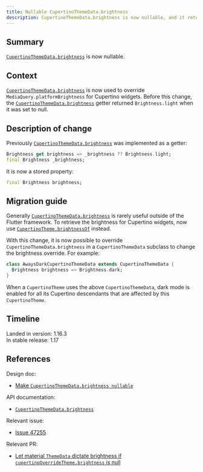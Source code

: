 ```yaml
---
title: Nullable CupertinoThemeData.brightness
description: CupertinoThemeData.brightness is now nullable, and it returns the value specified by the user (defaults to null) as is.
---
```


## Summary
[`CupertinoThemeData.brightness`] is now nullable.

## Context

[`CupertinoThemeData.brightness`][] is now used to
override `MediaQuery.platformBrightness` for Cupertino widgets.
Before this change, the [`CupertinoThemeData.brightness`][]
getter returned `Brightness.light` when it was set to null.

## Description of change

Previously [`CupertinoThemeData.brightness`][]
was implemented as a getter:

<!-- skip -->
```dart
Brightness get brightness => _brightness ?? Brightness.light;
final Brightness _brightness;
```

It is now a stored property:

<!-- skip -->
```dart
final Brightness brightness;
```

## Migration guide

Generally [`CupertinoThemeData.brightness`][]
is rarely useful outside of the Flutter framework.
To retrieve the brightness for Cupertino widgets,
now use [`CupertinoTheme.brightnessOf`][] instead.

With this change, it is now possible to override
`CupertinoThemeData.brightness` in a `CupertinoThemeData`
subclass to change the brightness override. For example:

<!-- skip -->
```dart
class AwaysDarkCupertinoThemeData extends CupertinoThemeData {
  Brightness brightness => Brightness.dark;
}
```

When a `CupertinoTheme` uses the above `CupertinoThemeData`,
dark mode is enabled for all its Cupertino descendants
that are affected by this `CupertinoTheme`.


## Timeline

Landed in version: 1.16.3<br>
In stable release: 1.17

## References

Design doc:
* [Make `CupertinoThemeData.brightness nullable`][]

API documentation:
* [`CupertinoThemeData.brightness`][]

Relevant issue:
* [Issue 47255][]

Relevant PR:
* [Let material `ThemeData` dictate brightness if `cupertinoOverrideTheme.brightness` is null][]


[`CupertinoTheme.brightnessOf`]: {{site.api}}/flutter/cupertino/CupertinoTheme/brightnessOf.html
[`CupertinoThemeData.brightness`]: {{site.api}}/flutter/cupertino/NoDefaultCupertinoThemeData/brightness.html
[Issue 47255]: {{site.repo.flutter}}/issues/47255
[Let material `ThemeData` dictate brightness if `cupertinoOverrideTheme.brightness` is null]: {{site.repo.flutter}}/pull/47249
[Make `CupertinoThemeData.brightness nullable`]: /go/nullable-cupertinothemedata-brightness
